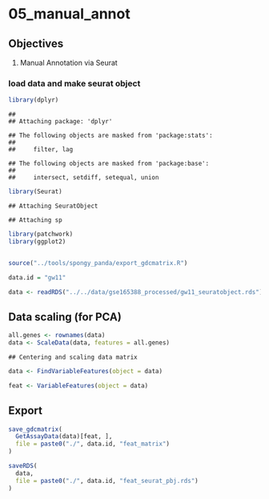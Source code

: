 # 05_manual_annot

## Objectives

1.  Manual Annotation via Seurat

### load data and make seurat object

``` r
library(dplyr)
```

    ## 
    ## Attaching package: 'dplyr'

    ## The following objects are masked from 'package:stats':
    ## 
    ##     filter, lag

    ## The following objects are masked from 'package:base':
    ## 
    ##     intersect, setdiff, setequal, union

``` r
library(Seurat)
```

    ## Attaching SeuratObject

    ## Attaching sp

``` r
library(patchwork)
library(ggplot2)


source("../tools/spongy_panda/export_gdcmatrix.R")

data.id = "gw11"

data <- readRDS("../../data/gse165388_processed/gw11_seuratobject.rds")
```

## Data scaling (for PCA)

``` r
all.genes <- rownames(data)
data <- ScaleData(data, features = all.genes)
```

    ## Centering and scaling data matrix

``` r
data <- FindVariableFeatures(object = data)

feat <- VariableFeatures(object = data)
```

## Export

``` r
save_gdcmatrix(
  GetAssayData(data)[feat, ],
  file = paste0("./", data.id, "feat_matrix")
)

saveRDS(
  data,
  file = paste0("./", data.id, "feat_seurat_pbj.rds")
)
```
